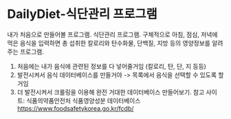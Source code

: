 # DailyDiet-식단관리 프로그램
내가 처음으로 만들어볼 프로그램. 식단관리 프로그램.
구체적으로 아침, 점심, 저녁에 먹은 음식을 입력하면 
총 섭취한 칼로리와 탄수화물, 단백질, 지방 등의 영양정보를 알려주는 프로그램.
1. 처음에는 내가 음식에 관련된 정보를 다 넣어줄거임 (칼로리, 탄, 단, 지 등등)
2. 발전시켜서 음식 데이터베이스를 만들거야 -> 목록에서 음식을 선택할 수 있도록 할거임
3. 더 발전시켜서 크롤링을 이용해 완전 거대한 데이터베이스 만들어보기. 
참고 사이트: 식품의약품안전처 식품영양성분 데이터베이스 https://www.foodsafetykorea.go.kr/fcdb/
